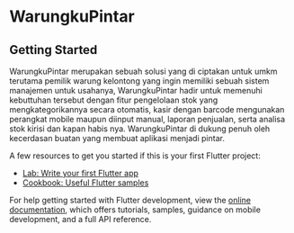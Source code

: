 # WarungkuPintar


## Getting Started

WarungkuPintar merupakan sebuah solusi yang di ciptakan untuk umkm terutama pemilik warung kelontong yang ingin memiliki sebuah sistem manajemen untuk usahanya, WarungkuPintar hadir untuk memenuhi kebuttuhan tersebut dengan fitur pengelolaan stok yang mengkategorikannya secara otomatis, kasir dengan barcode mengunakan perangkat mobile maupun diinput manual, laporan penjualan, serta analisa stok kirisi dan kapan habis nya. WarungkuPintar di dukung penuh oleh kecerdasan buatan yang membuat aplikasi menjadi pintar.

A few resources to get you started if this is your first Flutter project:

- [Lab: Write your first Flutter app](https://docs.flutter.dev/get-started/codelab)
- [Cookbook: Useful Flutter samples](https://docs.flutter.dev/cookbook)

For help getting started with Flutter development, view the
[online documentation](https://docs.flutter.dev/), which offers tutorials,
samples, guidance on mobile development, and a full API reference.
